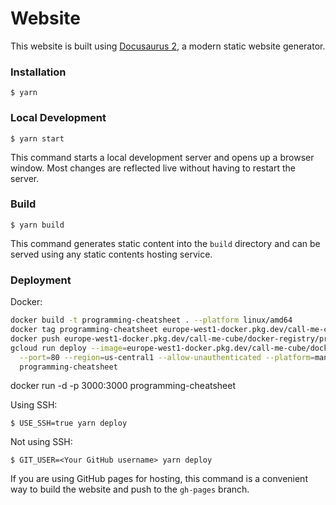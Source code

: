 # Website

This website is built using [Docusaurus 2](https://docusaurus.io/), a modern static website generator.

### Installation

```
$ yarn
```

### Local Development

```
$ yarn start
```

This command starts a local development server and opens up a browser window. Most changes are reflected live without having to restart the server.

### Build

```
$ yarn build
```

This command generates static content into the `build` directory and can be served using any static contents hosting service.

### Deployment

Docker:

```sh
docker build -t programming-cheatsheet . --platform linux/amd64
docker tag programming-cheatsheet europe-west1-docker.pkg.dev/call-me-cube/docker-registry/programming-cheatsheet:latest
docker push europe-west1-docker.pkg.dev/call-me-cube/docker-registry/programming-cheatsheet:latest
gcloud run deploy --image=europe-west1-docker.pkg.dev/call-me-cube/docker-registry/programming-cheatsheet:latest \
  --port=80 --region=us-central1 --allow-unauthenticated --platform=managed \
  programming-cheatsheet
```

docker run -d -p 3000:3000 programming-cheatsheet

Using SSH:

```
$ USE_SSH=true yarn deploy
```

Not using SSH:

```
$ GIT_USER=<Your GitHub username> yarn deploy
```

If you are using GitHub pages for hosting, this command is a convenient way to build the website and push to the `gh-pages` branch.
